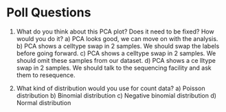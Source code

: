 # Poll Questions

1. What do you think about this PCA plot? Does it need to be fixed? How would you do it? 
   a) PCA looks good, we can move on with the analysis.
   b) PCA shows a celltype swap in 2 samples. We should swap the labels before going forward.
   c) PCA shows a celltype swap in 2 samples. We should omit these samples from our dataset.
   d) PCA shows a ce lltype swap in 2 samples. We should talk to the sequencing facility and ask them to resequence.
   
2. What kind of distribution would you use for count data?
   a) Poisson distribution
   b) Binomial distribution
   c) Negative binomial distribution
   d) Normal distribution 

